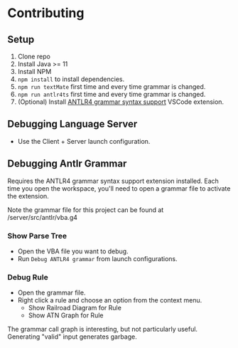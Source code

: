 # Contributing

## Setup

1. Clone repo
2. Install Java >= 11
3. Install NPM
4. `npm install` to install dependencies.
5. `npm run textMate` first time and every time grammar is changed.
6. `npm run antlr4ts` first time and every time grammar is changed.
7. (Optional) Install [ANTLR4 grammar syntax support](https://marketplace.visualstudio.com/items?itemName=mike-lischke.vscode-antlr4) VSCode extension.

## Debugging Language Server

* Use the Client + Server launch configuration.

## Debugging Antlr Grammar

Requires the  ANTLR4 grammar syntax support extension installed. Each time you open the workspace, you'll need to open a grammar file to activate the extension.

Note the grammar file for this project can be found at /server/src/antlr/vba.g4

### Show Parse Tree

* Open the VBA file you want to debug.
* Run `Debug ANTLR4 grammar` from launch configurations.

### Debug Rule

* Open the grammar file.
* Right click a rule and choose an option from the context menu.
  * Show Railroad Diagram for Rule
  * Show ATN Graph for Rule

The grammar call graph is interesting, but not particularly useful. Generating "valid" input generates garbage.
